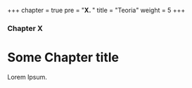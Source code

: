 +++
chapter = true
pre = "<b>X. </b>"
title = "Teoria"
weight = 5
+++

### Chapter X

# Some Chapter title

Lorem Ipsum.